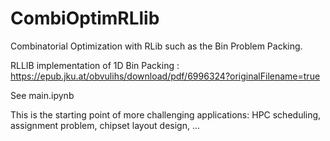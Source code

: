 # CombiOptimRLlib
Combinatorial Optimization with RLib such as the Bin Problem Packing.

RLLIB implementation of 1D Bin Packing : https://epub.jku.at/obvulihs/download/pdf/6996324?originalFilename=true

See main.ipynb

This is the starting point of more challenging applications: HPC scheduling, assignment problem, chipset layout design, ...
